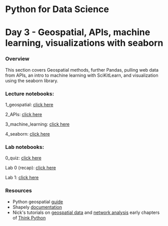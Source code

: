 
# Python for Data Science
# Day 3 - Geospatial, APIs, machine learning, visualizations with seaborn
### Overview
This section covers Geospatial methods, further Pandas, pulling web data from APIs, an intro to machine learning with SciKitLearn, and visualization using the seaborn library.

### Lecture notebooks:


1_geospatial: [click here](https://colab.research.google.com/github/worldbank/Python-for-Data-Science/blob/master/Nov_2019_HD_workshop/bonus_materials_apis_geo_ml/1_geospatial.ipynb)

2_APIs: [click here](https://colab.research.google.com/github/worldbank/Python-for-Data-Science/blob/master/Nov_2019_HD_workshop/bonus_materials_apis_geo_ml/2_APIs.ipynb)

3_machine_learning: [click here](https://colab.research.google.com/github/worldbank/Python-for-Data-Science/blob/master/Nov_2019_HD_workshop/bonus_materials_apis_geo_ml/3_machine_learning.ipynb)

4_seaborn: [click here](https://colab.research.google.com/github/worldbank/Python-for-Data-Science/blob/master/Nov_2019_HD_workshop/bonus_materials_apis_geo_ml/4_seaborn.ipynb)


### Lab notebooks:

0_quiz: [click here](https://colab.research.google.com/github/worldbank/Python-for-Data-Science/blob/master/Nov_2019_HD_workshop/bonus_materials_apis_geo_ml/0_quiz.ipynb) 

Lab 0 (recap): [click here](https://colab.research.google.com/github/worldbank/Python-for-Data-Science/blob/master/Nov_2019_HD_workshop/bonus_materials_apis_geo_ml/lab_0_recap.ipynb)

Lab 1: [click here](https://colab.research.google.com/github/worldbank/Python-for-Data-Science/blob/master/Nov_2019_HD_workshop/bonus_materials_apis_geo_ml/lab_1.ipynb)


### Resources
* Python geospatial [guide](https://automating-gis-processes.github.io/2018/notebooks/L2/geopandas-basics.html)
* Shapely [documentation](https://shapely.readthedocs.io/en/latest/)
* Nick's tutorials on [geospatial data](https://towardsdatascience.com/building-support-for-pollution-free-cities-an-open-data-workflow-888096797cc9) and [network analysis](https://towardsdatascience.com/measuring-pedestrian-accessibility-97900f9e4d56)
early chapters of [Think Python](http://greenteapress.com/thinkpython2/thinkpython2.pdf)
